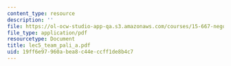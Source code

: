 ```yaml
---
content_type: resource
description: ''
file: https://ol-ocw-studio-app-qa.s3.amazonaws.com/courses/15-667-negotiation-and-conflict-management-spring-2001/19ff6e97960abea8c44eccff1de8b4c7_lec5_team_pali_a.pdf
file_type: application/pdf
resourcetype: Document
title: lec5_team_pali_a.pdf
uid: 19ff6e97-960a-bea8-c44e-ccff1de8b4c7
---
```

